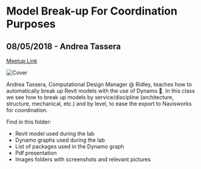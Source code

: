 # Model Break-up For Coordination Purposes
## 08/05/2018 - Andrea Tassera
[Meetup Link](http://meetu.ps/e/DXr2k/xDjNx/d)

![Cover](\Images\Cover.PNG)

Andrea Tassera, Computational Design Manager @ Ridley, teaches how to automatically break up Revit models with the use of Dynamo :rocket:. In this class we see how to break up models by service/discipline (architecture, structure, mechanical, etc.) and by level, to ease the export to Navisworks for coordination.

Find in this folder:
* Revit model used during the lab
* Dynamo graphs used during the lab
* List of packages used in the Dynamo graph
* Pdf presentation
* Images folders with screenshots and relevant pictures